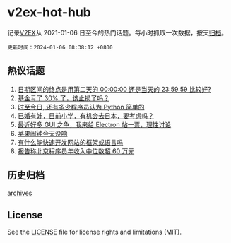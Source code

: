 # v2ex-hot-hub

 记录[V2EX](https://www.v2ex.com/)从 2021-01-06 日至今的热门话题。每小时抓取一次数据，按天[归档](archives)。

`更新时间：2024-01-06 08:38:12 +0800`

## 热议话题

1. [日期区间的终点是用第二天的 00:00:00 还是当天的 23:59:59 比较好?](https://www.v2ex.com/t/1006014)
1. [基金亏了 30% 了，该止损了吗？](https://www.v2ex.com/t/1006104)
1. [时至今日, 还有多少程序员认为 Python 简单的](https://www.v2ex.com/t/1006067)
1. [已婚有娃，目前小学，有机会去日本，要考虑吗？](https://www.v2ex.com/t/1006224)
1. [最近好多 GUI 之争，我来给 Electron 站一票，理性讨论](https://www.v2ex.com/t/1006050)
1. [苹果闹钟今天没响](https://www.v2ex.com/t/1006003)
1. [有什么能快速开发网站的框架或语言吗](https://www.v2ex.com/t/1006194)
1. [报告称北京程序员年收入中位数超 60 万元](https://www.v2ex.com/t/1006022)

## 历史归档

[archives](archives)

## License

See the [LICENSE](LICENSE) file for license rights and limitations (MIT).
